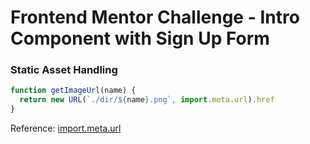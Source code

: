 # Frontend Mentor Challenge - Intro Component with Sign Up Form

### Static Asset Handling

```javascript
function getImageUrl(name) {
  return new URL(`./dir/${name}.png`, import.meta.url).href
}
```
Reference: [import.meta.url](https://vitejs.dev/guide/assets.html#new-url-url-import-meta-url)